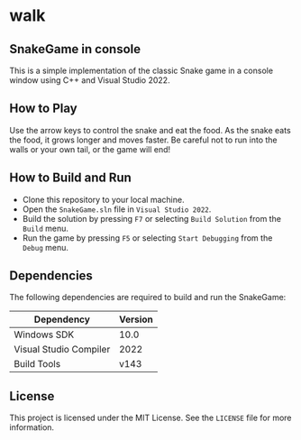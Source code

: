 # walk
## SnakeGame in console
This is a simple implementation of the classic Snake game in a console window using C++ and Visual Studio 2022.

## How to Play
Use the arrow keys to control the snake and eat the food. As the snake eats the food, it grows longer and moves faster. Be careful not to run into the walls or your own tail, or the game will end!

## How to Build and Run
- Clone this repository to your local machine.
- Open the `SnakeGame.sln` file in `Visual Studio 2022`.
- Build the solution by pressing `F7` or selecting `Build Solution` from the `Build` menu.
- Run the game by pressing `F5` or selecting `Start Debugging` from the `Debug` menu.

## Dependencies
The following dependencies are required to build and run the SnakeGame:

| Dependency | Version |
|------------|---------|
| Windows SDK | 10.0    |
| Visual Studio Compiler | 2022 |
| Build Tools | v143 |

## License
This project is licensed under the MIT License. See the `LICENSE` file for more information.
